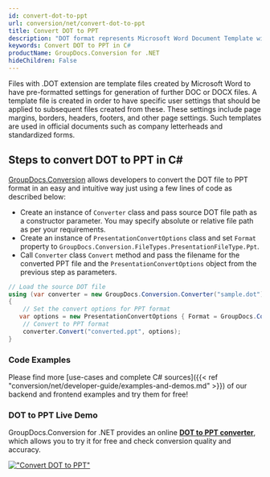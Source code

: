 ```yaml
---
id: convert-dot-to-ppt
url: conversion/net/convert-dot-to-ppt
title: Convert DOT to PPT
description: "DOT format represents Microsoft Word Document Template with .dot extension. Learn how to convert DOT to PPT file programmatically in C# language using GroupDocs.Conversion for .NET library."
keywords: Convert DOT to PPT in C#
productName: GroupDocs.Conversion for .NET
hideChildren: False
---
```


Files with .DOT extension are template files created by Microsoft Word to have pre-formatted settings for generation of further DOC or DOCX files. A template file is created in order to have specific user settings that should be applied to subsequent files created from these. These settings include page margins, borders, headers, footers, and other page settings. Such templates are used in official documents such as company letterheads and standardized forms.

## Steps to convert DOT to PPT in C#

[GroupDocs.Conversion](https://products.groupdocs.com/conversion/net) allows developers to convert the DOT file to PPT format in an easy and intuitive way just using a few lines of code as described below:

* Create an instance of `Converter` class and pass source DOT file path as a constructor parameter. You may specify absolute or relative file path as per your requirements. 
* Create an instance of `PresentationConvertOptions` class and set `Format` property to `GroupDocs.Conversion.FileTypes.PresentationFileType.Ppt`.
* Call `Converter` class `Convert` method and pass the filename for the converted PPT file and the `PresentationConvertOptions` object from the previous step as parameters.

```csharp
// Load the source DOT file
using (var converter = new GroupDocs.Conversion.Converter("sample.dot"))
{
    // Set the convert options for PPT format
   var options = new PresentationConvertOptions { Format = GroupDocs.Conversion.FileTypes.PresentationFileType.Ppt };
    // Convert to PPT format
    converter.Convert("converted.ppt", options);
}
```

### Code Examples

Please find more [use-cases and complete C# sources]({{< ref "conversion/net/developer-guide/examples-and-demos.md" >}}) of our backend and frontend examples and try them for free!

### DOT to PPT Live Demo

GroupDocs.Conversion for .NET provides an online [**DOT to PPT converter**](https://products.groupdocs.app/conversion/dot-to-ppt), which allows you to try it for free and check conversion quality and accuracy.

[!["Convert DOT to PPT"](conversion/net/images/convert-to-ppt/convert-dot-to-ppt.png)](https://products.groupdocs.app/conversion/dot-to-ppt)